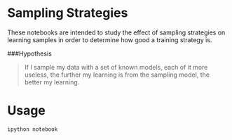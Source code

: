 Sampling Strategies
==============

These notebooks are intended to study the effect of sampling strategies on 
learning samples in order to determine how good a training strategy is.

###Hypothesis
> If I sample my data with a set of known models, each of it more useless, the
further my learning is from the sampling model, the better my learning.

# Usage
```
ipython notebook
```
